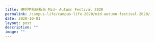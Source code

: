 ```yaml
---
title: 德明中秋庆祝会 Mid– Autumn Festival 2020
permalink: /campus-life/campus-life-2020/mid-autumn-festival-2020/
date: 2020-10-01
layout: post
description: ""
image: ""
---
```

